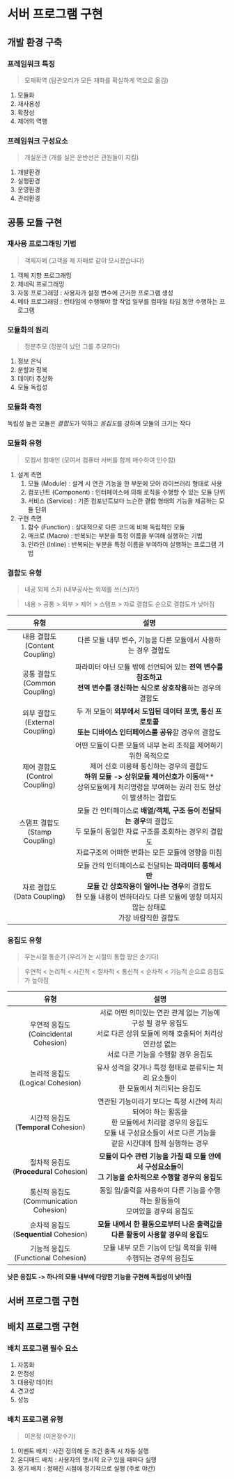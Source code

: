 # 서버 프로그램 구현

## 개발 환경 구축

### 프레임워크 특징
> 모재확역 (탐관오리가 모든 재화를 확실하게 역으로 옮김)

1. 모듈화
2. 재사용성
3. 확장성
4. 제어의 역행

### 프레임워크 구성요소
> 개실운관 (개를 실은 운반선은 관원들이 지킴)

1. 개발환경
2. 실행환경
3. 운영환경
4. 관리환경

## 공통 모듈 구현

### 재사용 프로그래밍 기법
> 객제자메 (고객을 제 자매로 같이 모시겠습니다)

1. 객체 지향 프로그래밍
2. 제네릭 프로그래밍 
3. 자동 프로그래밍 : 사용자가 설정 변수에 근거한 프로그램 생성
4. 메타 프로그래밍 : 런타임에 수행해야 할 작업 일부를 컴파일 타임 동안 수행하는 프로그램

### 모듈화의 원리
> 정분추모 (정분이 났던 그를 추모하다)

1. 정보 은닉
2. 분할과 정복
3. 데이터 추상화
4. 모듈 독립성

### 모듈화 측정
독립성 높은 모듈은 *결합도*가 약하고 *응집도*를 강하며 모듈의 크기는 작다

### 모듈화 유형
> 모컴서 함매인 (모여서 컴퓨터 서버를 함께 매수하여 인수함)

1. 설계 측면
	1. 모듈 (Module) : 설계 시 연관 기능을 한 부분에 모아 라이브러리 형태로 사용
	2. 컴포넌트 (Component) : 인터페이스에 의해 로직을 수행할 수 있는 모듈 단위
	3. 서비스 (Service) : 기존 컴포넌트보다 느슨한 결합 형태의 기능을 제공하는 모듈 단위
2. 구현 측면
	1. 함수 (Function) : 상대적으로 다른 코드에 비해 독립적인 모듈
	2. 매크로 (Macro) : 반복되는 부분을 특정 이름을 부여해 실행하는 기법
	3. 인라인 (Inline) : 반복되는 부분을 특정 이름을 부여하여 실행하는 프로그램 기법

### 결함도 유형
> 내공 외제 스자 (내부공사는 외제를 쓰(스)자!)

> 내용 > 공통 > 외부 > 제어 > 스탬프 > 자료 결합도 순으로 결합도가 낮아짐

| 유형 | 설명 |
| :--: | :--: |
| 내용 결합도<br>(Content Coupling) | 다른 모듈 내부 변수, 기능을 다른 모듈에서 사용하는 경우 결합도 |
| 공통 결함도<br>(Common Coupling) | 파라미터 아닌 모듈 밖에 선언되어 있는 **전역 변수를 참조하고 <br>전역 변수를 갱신하는 식으로 상호작용**하는 경우의 결합도  |
| 외부 결합도<br>(External Coupling) | 두 개 모듈이 **외부에서 도입된 데이터 포맷, 통신 프로토콜 <br>또는 디바이스 인터페이스를 공유**할 경우의 결합도 |
| <br>제어 결합도<br>(Control Coupling) | 어떤 모듈이 다른 모듈의 내부 논리 조직을 제어하기 위한 목적으로<br>제어 신호 이용해 통신하는 경우의 결합도<br>**하위 모듈 -> 상위모듈 제어신호가 이동**해** <br>상위모듈에게 처리명령을 부여하는 권리 전도 현상이 발생하는 결합도  |
| 스탬프 결합도<br>(Stamp Coupling) | 모듈 간 인터페이스로 **배열/객체, 구조 등이 전달되는 경우**의 결합도<br>두 모듈이 동일한 자료 구조를 조회하는 경우의 결합도<br>자료구조의 어떠한 변화는 모든 모듈에 영향을 미침 |
| 자료 결합도<br>(Data Coupling) | 모듈 간의 인터페이스로 전달되는 **파라미터 통해서만 <br>모듈 간 상호작용이 일어나는 경우**의 결합도<br>한 모듈 내용이 변하더라도 다른 모듈에 영향 미치지 않는 상태로 <br>가장 바람직한 결합도 |

### 응집도 유형
> 우논시절 통순기 (우리가 논 시절의 통합 짱은 순기다)

> 우연적 < 논리적 < 시간적 < 절차적 < 통신적 < 순차적 < 기능적 순으로 응집도가 높아짐

| 유형 | 설명 |
| :--: | :--: |
| 우연적 응집도<br>(Coincidental Cohesion) | 서로 어떤 의미있는 연관 관계 없는 기능에 구성 될 경우 응집도<br>서로 다른 상위 모듈에 의해 호출되어 처리상 연관성 없는<br>서로 다른 기능을 수행할 경우 응집도 |
| 논리적 응집도<br>(Logical Cohesion) | 유사 성격을 갖거나 특정 형태로 분류되는 처리 요소들이 <br>한 모듈에서 처리되는 응집도 |
| 시간적 응집도<br>(**Temporal** Cohesion) | 연관된 기능이라기 보다는 특정 시간에 처리되어야 하는 활동을<br>한 모듈에서 처리할 경우의 응집도<br>모듈 내 구성요소들이 서로 다른 기능을 <br>같은 시간대에 함께 실행하는 경우  |
| 절차적 응집도<br>(**Procedural** Cohesion) | **모듈이 다수 관련 기능을 가질 때 모듈 안에서 구성요소들이<br>그 기능을 순차적으로 수행할 경우의 응집도** |
| 통신적 응집도<br>(Communication Cohesion) | 동일 입/출력을 사용하여 다른 기능을 수행하는 활동들이<br>모여있을 경우의 응집도 |
| 순차적 응집도<br>(**Sequential** Cohesion) | **모듈 내에서 한 활동으로부터 나온 출력값을 <br>다른 활동이 사용할 경우의 응집도**  |
| 기능적 응집도<br>(Functional Cohesion) | 모듈 내부 모든 기능이 단일 목적을 위해<br>수행되는 경우의 응집도 |

**낮은 응집도 -> 하나의 모듈 내부에 다양한 기능을 구현해 독립성이 낮아짐**

## 서버 프로그램 구현

## 배치 프로그램 구현

### 배치 프로그램 필수 요소
1. 자동화
2. 안정성
3. 대용량 데이터
4. 견고성
5. 성능

### 배치 프로그램 유형
> 이온정 (이온정수기)

1. 이벤트 배치 : 사전 정의해 둔 조건 충족 시 자동 실행
2. 온디매드 배치 : 사용자의 명시적 요구 있을 때마다 실행 
3. 정기 배치 : 정해진 시점에 정기적으로 실행 (주로 야간)



